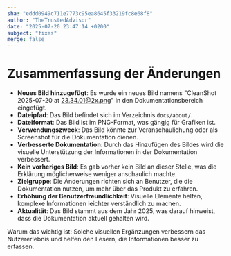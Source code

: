```yaml
---
sha: "eddd0949c711e7773c95ea8645f33219fc8e68f8"
author: "TheTrustedAdvisor"
date: "2025-07-20 23:47:14 +0200"
subject: "fixes"
merge: false
---
```


# Zusammenfassung der Änderungen

- **Neues Bild hinzugefügt**: Es wurde ein neues Bild namens "CleanShot 2025-07-20 at 23.34.01@2x.png" in den Dokumentationsbereich eingefügt.
- **Dateipfad**: Das Bild befindet sich im Verzeichnis `docs/about/`.
- **Dateiformat**: Das Bild ist im PNG-Format, was gängig für Grafiken ist.
- **Verwendungszweck**: Das Bild könnte zur Veranschaulichung oder als Screenshot für die Dokumentation dienen.
- **Verbesserte Dokumentation**: Durch das Hinzufügen des Bildes wird die visuelle Unterstützung der Informationen in der Dokumentation verbessert.
- **Kein vorheriges Bild**: Es gab vorher kein Bild an dieser Stelle, was die Erklärung möglicherweise weniger anschaulich machte.
- **Zielgruppe**: Die Änderungen richten sich an Benutzer, die die Dokumentation nutzen, um mehr über das Produkt zu erfahren.
- **Erhöhung der Benutzerfreundlichkeit**: Visuelle Elemente helfen, komplexe Informationen leichter verständlich zu machen.
- **Aktualität**: Das Bild stammt aus dem Jahr 2025, was darauf hinweist, dass die Dokumentation aktuell gehalten wird.

Warum das wichtig ist: Solche visuellen Ergänzungen verbessern das Nutzererlebnis und helfen den Lesern, die Informationen besser zu erfassen.

